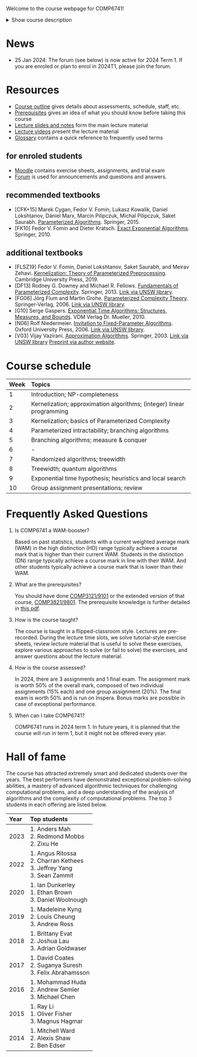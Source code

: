 Welcome to the course webpage for COMP6741!

<details>
  <summary>Show course description</summary>
The course focuses on algorithms for solving intractable computational problems, so-called NP-hard problems. Ideally, one would want to design algorithms that solve each instance optimally and in polynomial time. But since no polynomial time algorithm is known for any NP-hard problem, we will relax these requirements and design algorithms that either do not solve the problem optimally, that only solve a subset of instances, or whose worst-case running time is super-polynomial in the input size or some other parameter of the input.
Among algorithms that do not provide optimal solutions, we discuss heuristics and approximation algorithms. Heuristics have no optimality guarantees but tend to work well in practice. Approximation algorithms give additional guarantees of the quality of computed solution as compared to the optimal solution.

Among algorithms that only solve a subset of instances, we discuss graph classes where NP-hard graph problems often become polynomial-time solvable when the input is restricted to such graphs.

Among algorithms that do not run in polynomial time, we discuss exponential-time algorithms and parameterized algorithms. In exponential-time algorithms we see algorithmic techniques to solve NP-hard problems provably faster than brute-force in the worst case. In parameterized algorithms, a parameter k is associated with each instance and the goal is to design algorithms whose worst-case running time is fast whenever k is small. We will also see lower bounds for problems and how to rule out certain running times under various complexity assumptions.

In addition to deterministic algorithms, we discuss speed-ups if we have access to randomised algorithms or quantum algorithms.
</details>

# News

* 25 Jan 2024: The forum (see below) is now active for 2024 Term 1. If you are enroled or plan to enrol in 2024T1, please join the forum.

# Resources

* [Course outline](https://webcms3.cse.unsw.edu.au/COMP6741/23T1/outline) gives details about assessments, schedule, staff, etc.
* [Prerequisites](./prereq.pdf) gives an idea of what you should know before taking this course
* [Lecture slides and notes](https://github.com/serggasp/comp6741/releases) form the main lecture material
* [Lecture videos](https://youtube.com/playlist?list=PLYIsMYyPmqvv5Hmak1dvf2ZNHdnK3zFf9&feature=shared) present the lecture material
* [Glossary](./glossary.pdf) contains a quick reference to frequently used terms

## for enroled students

* [Moodle](https://moodle.telt.unsw.edu.au/course/view.php?id=73320) contains exercise sheets, assignments, and trial exam
* [Forum](https://edstem.org/au/join/N7xsp5) is used for announcements and questions and answers.

## recommended textbooks

* \[CFK+15\] Marek Cygan, Fedor V. Fomin, Lukasz Kowalik, Daniel Lokshtanov, Dániel Marx, Marcin Pilipczuk, Michal Pilipczuk, Saket Saurabh. [Parameterized Algorithms](http://parameterized-algorithms.mimuw.edu.pl/). Springer, 2015.
* \[FK10\] Fedor V. Fomin and Dieter Kratsch. [Exact Exponential Algorithms](https://folk.uib.no/nmiff/BookEA/). Springer, 2010.

## additional textbooks

* \[FLSZ19\] Fedor V. Fomin, Daniel Lokshtanov, Saket Saurabh, and Meirav Zehavi. [Kernelization: Theory of Parameterized Preprocessing](https://kernelization.ii.uib.no/). Cambridge University Press, 2019.
* \[DF13\] Rodney G. Downey and Michael R. Fellows. [Fundamentals of Parameterized Complexity](https://doi.org/10.1007/978-1-4471-5559-1). Springer, 2013. [Link via UNSW library](https://primoa.library.unsw.edu.au/permalink/61UNSW_INST/1m02euc/alma9950697709601731).
* \[FG06\] Jörg Flum and Martin Grohe. [Parameterized Complexity Theory](https://doi.org/10.1007/3-540-29953-X). Springer-Verlag, 2006.  [Link via UNSW library](https://primoa.library.unsw.edu.au/permalink/61UNSW_INST/1m02euc/alma9950796924801731).
* \[G10\] Serge Gaspers. [Exponential Time Algorithms: Structures, Measures, and Bounds](https://serggasp.github.io/assets/pdf/SergeBookETA2010_screen.pdf). VDM Verlag Dr. Mueller, 2010.
* \[N06\] Rolf Niedermeier. [Invitation to Fixed-Parameter Algorithms](https://dx.doi.org/10.1093/acprof:oso/9780198566076.001.0001). Oxford University Press, 2006. [Link via UNSW library](https://primoa.library.unsw.edu.au/permalink/61UNSW_INST/1m02euc/alma9950608106001731).
* \[V03\] Vijay Vazirani. [Approximation Algorithms](https://doi.org/10.1007/978-3-662-04565-7). Springer, 2003. [Link via UNSW library](https://primoa.library.unsw.edu.au/permalink/61UNSW_INST/1m02euc/alma9950830603001731) [Preprint via author website](https://ics.uci.edu/~vazirani/book.pdf).

# Course schedule

| Week | Topics |
|:-----|:-------|
|    1 | Introduction; NP-completeness |
|    2 | Kernelization; approximation algorithms; (integer) linear programming |
|    3 | Kernelization; basics of Parameterized Complexity |
|    4 | Parameterized intractability; branching algorithms |
|    5 | Branching algorithms; measure & conquer |
|    6 | - |
|    7 | Randomized algorithms; treewidth |
|    8 | Treewidth; quantum algorithms |
|    9 | Exponential time hypothesis; heuristics and local search |
|   10 | Group assignment presentations; review |

# Frequently Asked Questions

1. Is COMP6741 a WAM-booster?
    
    Based on past statistics, students with a current weighted average mark (WAM) in the high distinction (HD) range typically achieve a course mark that is higher than their current WAM. Students in the distinction (DN) range typically achieve a course mark in line with their WAM. And other students typically achieve a course mark that is lower than their WAM.
    
2. What are the prerequisites?
    
    You should have done [COMP3121/9101](https://www.handbook.unsw.edu.au/undergraduate/courses/2024/COMP3121) or the extended version of that course, [COMP3821/9801](https://www.handbook.unsw.edu.au/undergraduate/courses/2024/COMP3821). The prerequisite knowledge is further detailed in [this pdf](./prereq.pdf).

3. How is the course taught?
    
    The course is taught in a flipped-classroom style.
    Lectures are pre-recorded.
    During the lecture time slots, we solve tutorial-style exercise sheets, review lecture material that is useful to solve these exercises, explore various approaches to solve (or fail to solve) the exercises, and answer questions about the lecture material.

4. How is the course assessed?

    In 2024, there are 3 assignments and 1 final exam.
    The assignment mark is worth 50% of the overall mark, composed of two individual assignments (15% each) and one group assignment (20%).
    The final exam is worth 50% and is run on Inspera.
    Bonus marks are possible in case of exceptional performance.
    
5. When can I take COMP6741?

    COMP6741 runs in 2024 term 1.
    In future years, it is planned that the course will run in term 1, but it might not be offered every year.

# Hall of fame


The course has attracted extremely smart and dedicated students over the years.
The best performers have demonstrated exceptional problem-solving abilities, a mastery of advanced algorithmic techniques for challenging computational problems, and a deep understanding of the analysis of algorithms and the complexity of computational problems.
The top 3 students in each offering are listed below.

| Year | Top students |
|:-----|:-------------|
| 2023 | 1. Anders Mah<br>2. Redmond Mobbs<br>2. Zixu He |
| 2022 | 1. Angus Ritossa<br>2. Charran Kethees<br>3. Jeffrey Yang<br>3. Sean Zammit|
| 2020 | 1. Ian Dunkerley<br>1. Ethan Brown<br>3. Daniel Woolnough|
| 2019 | 1. Madeleine Kyng<br>2. Louis Cheung<br>3. Andrew Ross|
| 2018 | 1. Brittany Evat<br>2. Joshua Lau<br>3. Adrian Goldwaser|
| 2017 | 1. David Coates<br>2. Suganya Suresh<br>3. Felix Abrahamsson|
| 2016 | 1. Mohammad Huda<br>2. Andrew Semler<br>3. Michael Chen|
| 2015 | 1. Ray Li<br>1. Oliver Fisher<br>3. Magnus Hagmar|
| 2014 | 1. Mitchell Ward<br>2. Alexis Shaw<br>2. Ben Edser|

